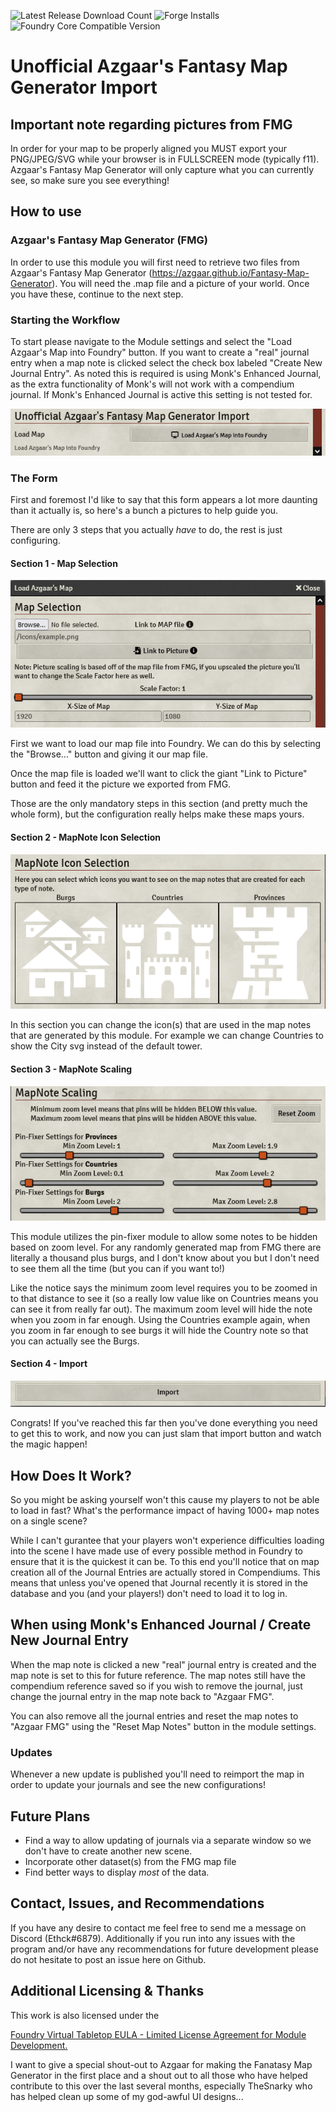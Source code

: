 ![Latest Release Download Count](https://img.shields.io/badge/dynamic/json?label=Downloads@latest&query=assets%5B1%5D.download_count&url=https%3A%2F%2Fapi.github.com%2Frepos%2FEthck%2Fazgaar-foundry%2Freleases%2Flatest)
![Forge Installs](https://img.shields.io/badge/dynamic/json?label=Forge%20Installs&query=package.installs&suffix=%25&url=https%3A%2F%2Fforge-vtt.com%2Fapi%2Fbazaar%2Fpackage%2Fazgaar-foundry&colorB=4aa94a)
![Foundry Core Compatible Version](https://img.shields.io/badge/dynamic/json.svg?url=https%3A%2F%2Fraw.githubusercontent.com%2FEthck%2Fazgaar-foundry%2Fmaster%2Fmodule.json&label=Foundry%20Version&query=$.compatibleCoreVersion&colorB=orange)

# Unofficial Azgaar's Fantasy Map Generator Import

## Important note regarding pictures from FMG

In order for your map to be properly aligned you MUST export your PNG/JPEG/SVG while your browser is in FULLSCREEN mode (typically f11). Azgaar's Fantasy Map Generator will only capture what you can currently see, so make sure you see everything!

## How to use

### Azgaar's Fantasy Map Generator (FMG)

In order to use this module you will first need to retrieve two files from Azgaar's Fantasy Map Generator (https://azgaar.github.io/Fantasy-Map-Generator).
You will need the .map file and a picture of your world. Once you have these, continue to the next step.

### Starting the Workflow

To start please navigate to the Module settings and select the "Load Azgaar's Map into Foundry" button.
If you want to create a "real" journal entry when a map note is clicked select the check box labeled "Create New Journal Entry".
As noted this is required is using Monk's Enhanced Journal, as the extra functionality of Monk's will not work with a compendium journal.
If Monk's Enhanced Journal is active this setting is not tested for.

![Module Settings](images/moduleSettings.png)

### The Form

First and foremost I'd like to say that this form appears a lot more daunting than it actually is, so here's a bunch a pictures to help guide you.

There are only 3 steps that you actually _have_ to do, the rest is just configuring.

#### Section 1 - Map Selection

![Map File Selection](images/mapSelection.png)

First we want to load our map file into Foundry. We can do this by selecting the "Browse..." button and giving it our map file.

Once the map file is loaded we'll want to click the giant "Link to Picture" button and feed it the picture we exported from FMG.

Those are the only mandatory steps in this section (and pretty much the whole form), but the configuration really helps make these maps yours.

#### Section 2 - MapNote Icon Selection

![Icon Selection](images/iconSelection.png)

In this section you can change the icon(s) that are used in the map notes that are generated by this module. For example we can change Countries to show the City svg instead of the default tower.

#### Section 3 - MapNote Scaling

![MapNote Scaling](images/noteScaling.png)

This module utilizes the pin-fixer module to allow some notes to be hidden based on zoom level. For any randomly generated map from FMG there are literally a thousand plus burgs, and I don't know about you but I don't need to see them all the time (but you can if you want to!)

Like the notice says the minimum zoom level requires you to be zoomed in to that distance to see it (so a really low value like on Countries means you can see it from really far out). The maximum zoom level will hide the note when you zoom in far enough. Using the Countries example again, when you zoom in far enough to see burgs it will hide the Country note so that you can actually see the Burgs.

#### Section 4 - Import

![Import](images/import.png)

Congrats! If you've reached this far then you've done everything you need to get this to work, and now you can just slam that import button and watch the magic happen!

## How Does It Work?

So you might be asking yourself won't this cause my players to not be able to load in fast? What's the performance impact of having 1000+ map notes on a single scene?

While I can't gurantee that your players won't experience difficulties loading into the scene I have made use of every possible method in Foundry to ensure that it is the quickest it can be. To this end you'll notice that on map creation all of the Journal Entries are actually stored in Compendiums. This means that unless you've opened that Journal recently it is stored in the database and you (and your players!) don't need to load it to log in.

## When using Monk's Enhanced Journal / Create New Journal Entry

When the map note is clicked a new "real" journal entry is created and the map note is set to this for future reference. The map notes still have the compendium reference saved so if you wish to remove the journal, just change the journal entry in the map note back to "Azgaar FMG".

You can also remove all the journal entries and reset the map notes to "Azgaar FMG" using the "Reset Map Notes" button in the module settings.

### Updates

Whenever a new update is published you'll need to reimport the map in order to update your journals and see the new configurations!

## Future Plans

-   Find a way to allow updating of journals via a separate window so we don't have to create another new scene.
-   Incorporate other dataset(s) from the FMG map file
-   Find better ways to display _most_ of the data.

## Contact, Issues, and Recommendations

If you have any desire to contact me feel free to send me a message on Discord (Ethck#6879). Additionally if you run into any issues with the program and/or have any recommendations for future development please do not hesitate to post an issue here on Github.

## Additional Licensing & Thanks

This work is also licensed under the

[Foundry Virtual Tabletop EULA - Limited License Agreement for Module Development.](https://foundryvtt.com/article/license/)

I want to give a special shout-out to Azgaar for making the Fanatasy Map Generator in the first place and a shout out to all those who have helped contribute to this over the last several months, especially TheSnarky who has helped clean up some of my god-awful UI designs...
